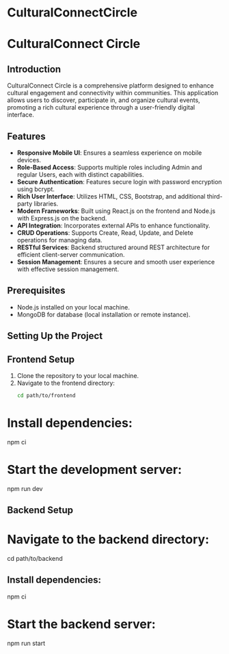 # CulturalConnectCircle
# CulturalConnect Circle

## Introduction
CulturalConnect Circle is a comprehensive platform designed to enhance cultural engagement and connectivity within communities. This application allows users to discover, participate in, and organize cultural events, promoting a rich cultural experience through a user-friendly digital interface.

## Features
- **Responsive Mobile UI**: Ensures a seamless experience on mobile devices.
- **Role-Based Access**: Supports multiple roles including Admin and regular Users, each with distinct capabilities.
- **Secure Authentication**: Features secure login with password encryption using bcrypt.
- **Rich User Interface**: Utilizes HTML, CSS, Bootstrap, and additional third-party libraries.
- **Modern Frameworks**: Built using React.js on the frontend and Node.js with Express.js on the backend.
- **API Integration**: Incorporates external APIs to enhance functionality.
- **CRUD Operations**: Supports Create, Read, Update, and Delete operations for managing data.
- **RESTful Services**: Backend structured around REST architecture for efficient client-server communication.
- **Session Management**: Ensures a secure and smooth user experience with effective session management.

## Prerequisites
- Node.js installed on your local machine.
- MongoDB for database (local installation or remote instance).

## Setting Up the Project
## Frontend Setup
1. Clone the repository to your local machine.
2. Navigate to the frontend directory:
   ```bash
   cd path/to/frontend

# Install dependencies:
npm ci

# Start the development server:
npm run dev

## Backend Setup
# Navigate to the backend directory:
cd path/to/backend

## Install dependencies:
npm ci

# Start the backend server:   
npm run start

